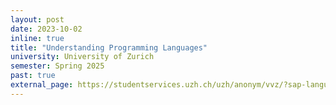 ```yaml
---
layout: post
date: 2023-10-02
inline: true
title: "Understanding Programming Languages"
university: University of Zurich
semester: Spring 2025
past: true
external_page: https://studentservices.uzh.ch/uzh/anonym/vvz/?sap-language=EN&sap-ui-language=EN#/details/2024/004/SM/51268781
---
```

